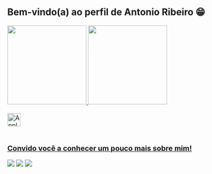 ## Bem-vindo(a) ao perfil de Antonio Ribeiro 😁

 <div>
   <a href="https://github.com/antoniogribeiro">
   <img height="180em" src="https://github-readme-stats.vercel.app/api?username=antoniogribeiro&show_icons=true&theme=tokyonight&include_all_commits=true&count_private=true"/>
   <img height="180em" src="https://github-readme-stats.vercel.app/api/top-langs/?username=antoniogribeiro&layout=compact&langs_count=6&theme=tokyonight"/>
</div>
    
<div style="display: inline_block"><br>
    <img align="center" alt="Apple" height="30" widht="40" src="https://cdn.jsdelivr.net/gh/devicons/devicon/icons/apple/apple-original.svg" />
          
          
</div>
 
<br>
 
### Convido você a conhecer um pouco mais sobre mim!
 
<div> 
  <a href="https://instagram.com/geovane_aaribeiro" target="_blank"><img src="https://img.shields.io/badge/-Instagram-%23E4405F?style=for-the-badge&logo=instagram&logoColor=white" target="_blank"></a>
  <a href = "mailto:antonio.alves.ribeiro@hotmail.com"><img src="https://img.shields.io/badge/-Gmail-%23333?style=for-the-badge&logo=gmail&logoColor=white" target="_blank"></a>
  <a href="https://www.linkedin.com/in/antonio-ribeiro-2a904726/" target="_blank"><img src="https://img.shields.io/badge/-LinkedIn-%230077B5?style=for-the-badge&logo=linkedin&logoColor=white" target="_blank"></a>
</div>
